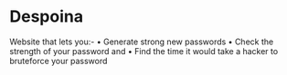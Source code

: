 # Despoina
Website that lets you:- • Generate strong new passwords • Check the strength of your password and • Find the time it would take a hacker to bruteforce your password
